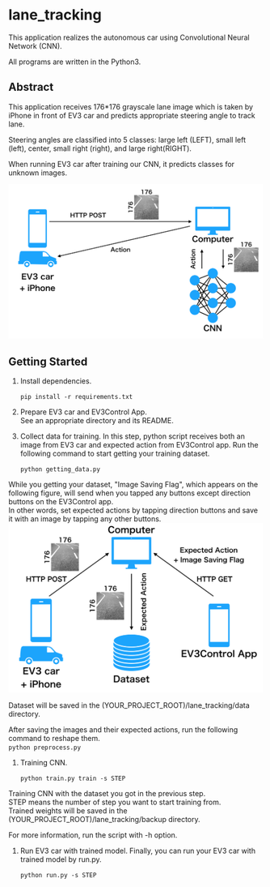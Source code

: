 # lane_tracking
This application realizes the autonomous car using Convolutional Neural Network (CNN).

All programs are written in the Python3.

## Abstract
This application receives 176*176 grayscale lane image which is taken by iPhone in front of EV3 car and predicts appropriate steering angle to track lane.

Steering angles are classified into 5 classes: large left (LEFT), small left (left), center, small right (right), and large right(RIGHT).

When running EV3 car after training our CNN, it predicts classes for unknown images.

![Abstract_running](https://raw.githubusercontent.com/utagoeinc/AutonomousEV3Car/images/lane_tracking/tracking_abstract.png)

## Getting Started
1. Install dependencies.  
    ```
    pip install -r requirements.txt
    ```  
1. Prepare EV3 car and EV3Control App.  
  See an appropriate directory and its README.

1. Collect data for training.
  In this step, python script receives both an image from EV3 car and expected action from EV3Control app.
  Run the following command to start getting your training dataset.
    ```  
    python getting_data.py
    ```  
  While you getting your dataset, "Image Saving Flag", which appears on the following figure, will send when you tapped any buttons except direction buttons on the EV3Control app.  
  In other words, set expected actions by tapping direction buttons and save it with an image by tapping any other buttons.  
  ![Abstract_getting_data](https://raw.githubusercontent.com/utagoeinc/AutonomousEV3Car/images/lane_tracking/data_collecting_abstract.png)  

  Dataset will be saved in the (YOUR_PROJECT_ROOT)/lane_tracking/data directory.  

  After saving the images and their expected actions, run the following command to reshape them.  
    ```
    python preprocess.py
    ```  
1. Training CNN.
    ```
    python train.py train -s STEP
    ```  
  Training CNN with the dataset you got in the previous step.  
  STEP means the number of step you want to start training from.  
  Trained weights will be saved in the (YOUR_PROJECT_ROOT)/lane_tracking/backup directory.  

  For more information, run the script with -h option.  

1. Run EV3 car with trained model.
  Finally, you can run your EV3 car with trained model by run.py.  
    ```
    python run.py -s STEP
    ```  
